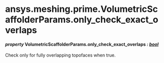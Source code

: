 # ansys.meshing.prime.VolumetricScaffolderParams.only_check_exact_overlaps



#### *property* VolumetricScaffolderParams.only_check_exact_overlaps *: [bool](https://docs.python.org/3.11/library/functions.html#bool)*

Check only for fully overlapping topofaces when true.

<!-- !! processed by numpydoc !! -->
